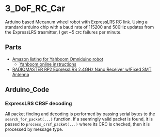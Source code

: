# 3_DoF_RC_Car
Arduino based Mecanum wheel robot with ExpressLRS RC link. Using a standard arduino chip with a baud rate of 115200 and 500Hz updates from the ExpressLRS trasmitter, I get ~5 crc failures per minute.

## Parts
- [Amazon listing for Yahboom Omniduino robot](https://www.amazon.com/Yahboom-Programmable-Mecanum-Omnidirectional-Chassis/dp/B0CB3XQ4ZX/)
  - [Yahboom online instructions](http://www.yahboom.net/study/Omniduino#!)
- [RADIOMASTER RP2 ExpressLRS 2.4GHz Nano Receiver w/Fixed SMT Antenna](https://www.amazon.com/RADIOMASTER-ExpressLRS-2-4GHz-Receiver-Antenna/dp/B0BKH4SM98/)

## Arduino_Code
### ExpressLRS CRSF decoding
All packet finding and decoding is performed by passing serial bytes to the `search_for_packet(...)` function.
If a seemingly valid packet is found, it is passed to `process_crsf_packet(...)` where its CRC is checked, then it is processed by message type.
